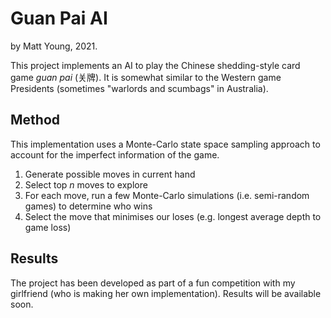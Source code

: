 # Guan Pai AI

by Matt Young, 2021.

This project implements an AI to play the Chinese shedding-style card game _guan pai_ (关牌). It is somewhat similar to 
the Western game Presidents (sometimes "warlords and scumbags" in Australia).

## Method
This implementation uses a Monte-Carlo state space sampling approach to account for the imperfect information of the
game.

1. Generate possible moves in current hand
2. Select top _n_ moves to explore
3. For each move, run a few Monte-Carlo simulations (i.e. semi-random games) to determine who wins
4. Select the move that minimises our loses (e.g. longest average depth to game loss)

## Results
The project has been developed as part of a fun competition with my girlfriend (who is making her own implementation).
Results will be available soon.